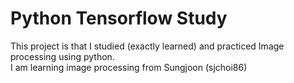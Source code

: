 # Python Tensorflow Study

This project is that I studied (exactly learned) and practiced Image processing using python. <br>
I am learning image processing from Sungjoon (sjchoi86) <br>


